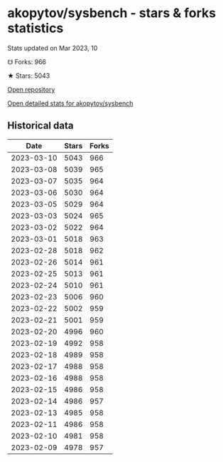 # akopytov/sysbench - stars & forks statistics

Stats updated on Mar 2023, 10

☋ Forks: 966

★ Stars: 5043

[Open repository](https://github.com/akopytov/sysbench)

[Open detailed stats for akopytov/sysbench](https://reviewgithub.com/rep/akopytov/sysbench)

## Historical data
| Date | Stars | Forks |
|------|-------|-------|
| 2023-03-10 | 5043 | 966 | 
| 2023-03-08 | 5039 | 965 | 
| 2023-03-07 | 5035 | 964 | 
| 2023-03-06 | 5030 | 964 | 
| 2023-03-05 | 5029 | 964 | 
| 2023-03-03 | 5024 | 965 | 
| 2023-03-02 | 5022 | 964 | 
| 2023-03-01 | 5018 | 963 | 
| 2023-02-28 | 5018 | 962 | 
| 2023-02-26 | 5014 | 961 | 
| 2023-02-25 | 5013 | 961 | 
| 2023-02-24 | 5010 | 961 | 
| 2023-02-23 | 5006 | 960 | 
| 2023-02-22 | 5002 | 959 | 
| 2023-02-21 | 5001 | 959 | 
| 2023-02-20 | 4996 | 960 | 
| 2023-02-19 | 4992 | 958 | 
| 2023-02-18 | 4989 | 958 | 
| 2023-02-17 | 4988 | 958 | 
| 2023-02-16 | 4988 | 958 | 
| 2023-02-15 | 4986 | 958 | 
| 2023-02-14 | 4986 | 957 | 
| 2023-02-13 | 4985 | 958 | 
| 2023-02-11 | 4986 | 958 | 
| 2023-02-10 | 4981 | 958 | 
| 2023-02-09 | 4978 | 957 | 

